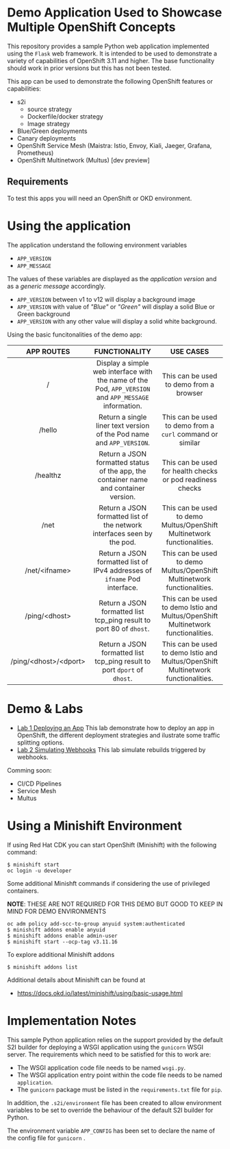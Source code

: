 # Demo Application Used to Showcase Multiple OpenShift Concepts

This repository provides a sample Python web application implemented using the ``Flask`` web framework. It is intended to be used to demonstrate a variety of capabilities of OpenShift 3.11 and higher. The base functionality should work in prior versions but this has not been tested.

This app can be used to demonstrate the following OpenShift features or capabilities:
- s2i
    - source strategy
    - Dockerfile/docker strategy
    - Image strategy
- Blue/Green deployments
- Canary deployments
- OpenShift Service Mesh (Maistra: Istio, Envoy, Kiali, Jaeger, Grafana, Prometheus)
- OpenShift Multinetwork (Multus) [dev preview]


## Requirements

To test this apps you will need an OpenShift or OKD environment.

# Using the application

The application understand the following environment variables
- ``APP_VERSION``
- ``APP_MESSAGE``

The values of these variables are displayed as the *application version* and as a *generic message* accordingly.

- ``APP_VERSION`` between v1 to v12 will display a background image
- ``APP_VERSION`` with value of *"Blue"* or *"Green"* will display a solid Blue or Green background
- ``APP_VERSION`` with any other value will display a solid white background.

Using the basic funcitonalities of the demo app:

| APP ROUTES  	|                                     FUNCTIONALITY                                    	|                                USE CASES                                	|
|:----------:	|:------------------------------------------------------------------------------------:	|:-----------------------------------------------------------------------:	|
|   /           | Display a simple web interface with the name of the Pod, ``APP_VERSION`` and ``APP_MESSAGE`` information. | This can be used to demo from a browser |
|   /hello   	| Return a single liner text version of the Pod name and ``APP_VERSION``.                  	| This can be used to demo from a ``curl`` command or similar             	|
| /healthz   	| Return a JSON formatted status of the app, the container name and container version. 	| This can be used for health checks or pod readiness checks              	|
| /net      	| Return a JSON formatted list of the network interfaces seen by the pod.              	| This can be used to demo Multus/OpenShift Multinetwork functionalities.	|
| /net/\<ifname>      	| Return a JSON formatted list of IPv4 addresses of ``ifname`` Pod interface.              	| This can be used to demo Multus/OpenShift Multinetwork functionalities.	|
| /ping/\<dhost>      	| Return a JSON formatted list tcp_ping result to port 80 of ``dhost``.              	| This can be used to demo Istio and Multus/OpenShift Multinetwork functionalities.	|
| /ping/\<dhost>/\<dport>      	| Return a JSON formatted list tcp_ping result to port ``dport`` of ``dhost``.              	| This can be used to demo Istio and Multus/OpenShift Multinetwork functionalities.	|

# Demo & Labs

- [Lab 1 Deploying an App](docs/Lab1-deploying_app.md) This lab demonstrate how to deploy an app in OpenShift, the different deployment strategies and ilustrate some traffic splitting options.
- [Lab 2 Simulating Webhooks](docs/Lab2-webhooks.md) This lab simulate rebuilds triggered by webhooks.

Comming soon:
- CI/CD Pipelines
- Service Mesh
- Multus

# Using a Minishift Environment

If using Red Hat CDK you can start OpenShift (Minishift) with the following command:
```
$ minishift start
oc login -u developer
```

Some additional Minishft commands if considering the use of privileged containers.

**NOTE**: THESE ARE NOT REQUIRED FOR THIS DEMO BUT GOOD TO KEEP IN MIND FOR DEMO ENVIRONMENTS
```
oc adm policy add-scc-to-group anyuid system:authenticated
$ minishift addons enable anyuid
$ minishift addons enable admin-user
$ minishift start --ocp-tag v3.11.16
```

To explore additional Minishift addons
```
$ minishift addons list
```

Additional details about Minishift can be found at
- https://docs.okd.io/latest/minishift/using/basic-usage.html


# Implementation Notes

This sample Python application relies on the support provided by the default S2I builder for deploying a WSGI application using the ``gunicorn`` WSGI server. The requirements which need to be satisfied for this to work are:

* The WSGI application code file needs to be named ``wsgi.py``.
* The WSGI application entry point within the code file needs to be named ``application``.
* The ``gunicorn`` package must be listed in the ``requirements.txt`` file for ``pip``.

In addition, the ``.s2i/environment`` file has been created to allow environment variables to be set to override the behaviour of the default S2I builder for Python.

The environment variable ``APP_CONFIG`` has been set to declare the name of the config file for ``gunicorn`` .